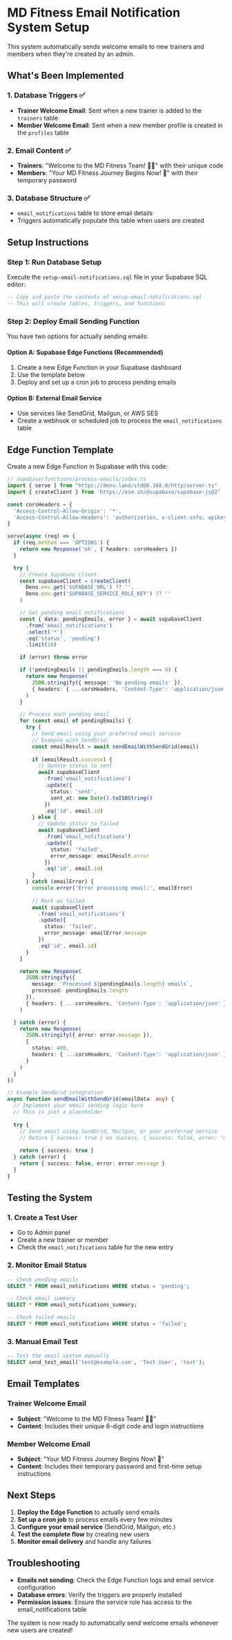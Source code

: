 # MD Fitness Email Notification System Setup

This system automatically sends welcome emails to new trainers and members when they're created by an admin.

## What's Been Implemented

### 1. **Database Triggers** ✅
- **Trainer Welcome Email**: Sent when a new trainer is added to the `trainers` table
- **Member Welcome Email**: Sent when a new member profile is created in the `profiles` table

### 2. **Email Content** ✅
- **Trainers**: "Welcome to the MD Fitness Team! 🏋️‍♂️" with their unique code
- **Members**: "Your MD Fitness Journey Begins Now! 🎯" with their temporary password

### 3. **Database Structure** ✅
- `email_notifications` table to store email details
- Triggers automatically populate this table when users are created

## Setup Instructions

### Step 1: Run Database Setup
Execute the `setup-email-notifications.sql` file in your Supabase SQL editor:

```sql
-- Copy and paste the contents of setup-email-notifications.sql
-- This will create tables, triggers, and functions
```

### Step 2: Deploy Email Sending Function
You have two options for actually sending emails:

#### Option A: Supabase Edge Functions (Recommended)
1. Create a new Edge Function in your Supabase dashboard
2. Use the template below
3. Deploy and set up a cron job to process pending emails

#### Option B: External Email Service
- Use services like SendGrid, Mailgun, or AWS SES
- Create a webhook or scheduled job to process the `email_notifications` table

## Edge Function Template

Create a new Edge Function in Supabase with this code:

```typescript
// supabase/functions/process-emails/index.ts
import { serve } from "https://deno.land/std@0.168.0/http/server.ts"
import { createClient } from 'https://esm.sh/@supabase/supabase-js@2'

const corsHeaders = {
  'Access-Control-Allow-Origin': '*',
  'Access-Control-Allow-Headers': 'authorization, x-client-info, apikey, content-type',
}

serve(async (req) => {
  if (req.method === 'OPTIONS') {
    return new Response('ok', { headers: corsHeaders })
  }

  try {
    // Create Supabase client
    const supabaseClient = createClient(
      Deno.env.get('SUPABASE_URL') ?? '',
      Deno.env.get('SUPABASE_SERVICE_ROLE_KEY') ?? ''
    )

    // Get pending email notifications
    const { data: pendingEmails, error } = await supabaseClient
      .from('email_notifications')
      .select('*')
      .eq('status', 'pending')
      .limit(10)

    if (error) throw error

    if (!pendingEmails || pendingEmails.length === 0) {
      return new Response(
        JSON.stringify({ message: 'No pending emails' }),
        { headers: { ...corsHeaders, 'Content-Type': 'application/json' } }
      )
    }

    // Process each pending email
    for (const email of pendingEmails) {
      try {
        // Send email using your preferred email service
        // Example with SendGrid:
        const emailResult = await sendEmailWithSendGrid(email)
        
        if (emailResult.success) {
          // Update status to sent
          await supabaseClient
            .from('email_notifications')
            .update({ 
              status: 'sent', 
              sent_at: new Date().toISOString() 
            })
            .eq('id', email.id)
        } else {
          // Update status to failed
          await supabaseClient
            .from('email_notifications')
            .update({ 
              status: 'failed', 
              error_message: emailResult.error 
            })
            .eq('id', email.id)
        }
      } catch (emailError) {
        console.error('Error processing email:', emailError)
        
        // Mark as failed
        await supabaseClient
          .from('email_notifications')
          .update({ 
            status: 'failed', 
            error_message: emailError.message 
          })
          .eq('id', email.id)
      }
    }

    return new Response(
      JSON.stringify({ 
        message: `Processed ${pendingEmails.length} emails`,
        processed: pendingEmails.length 
      }),
      { headers: { ...corsHeaders, 'Content-Type': 'application/json' } }
    )

  } catch (error) {
    return new Response(
      JSON.stringify({ error: error.message }),
      { 
        status: 400,
        headers: { ...corsHeaders, 'Content-Type': 'application/json' } 
      }
    )
  }
})

// Example SendGrid integration
async function sendEmailWithSendGrid(emailData: any) {
  // Implement your email sending logic here
  // This is just a placeholder
  
  try {
    // Send email using SendGrid, Mailgun, or your preferred service
    // Return { success: true } on success, { success: false, error: 'message' } on failure
    
    return { success: true }
  } catch (error) {
    return { success: false, error: error.message }
  }
}
```

## Testing the System

### 1. Create a Test User
- Go to Admin panel
- Create a new trainer or member
- Check the `email_notifications` table for the new entry

### 2. Monitor Email Status
```sql
-- Check pending emails
SELECT * FROM email_notifications WHERE status = 'pending';

-- Check email summary
SELECT * FROM email_notifications_summary;

-- Check failed emails
SELECT * FROM email_notifications WHERE status = 'failed';
```

### 3. Manual Email Test
```sql
-- Test the email system manually
SELECT send_test_email('test@example.com', 'Test User', 'test');
```

## Email Templates

### Trainer Welcome Email
- **Subject**: "Welcome to the MD Fitness Team! 🏋️‍♂️"
- **Content**: Includes their unique 6-digit code and login instructions

### Member Welcome Email  
- **Subject**: "Your MD Fitness Journey Begins Now! 🎯"
- **Content**: Includes their temporary password and first-time setup instructions

## Next Steps

1. **Deploy the Edge Function** to actually send emails
2. **Set up a cron job** to process emails every few minutes
3. **Configure your email service** (SendGrid, Mailgun, etc.)
4. **Test the complete flow** by creating new users
5. **Monitor email delivery** and handle any failures

## Troubleshooting

- **Emails not sending**: Check the Edge Function logs and email service configuration
- **Database errors**: Verify the triggers are properly installed
- **Permission issues**: Ensure the service role has access to the email_notifications table

The system is now ready to automatically send welcome emails whenever new users are created!



